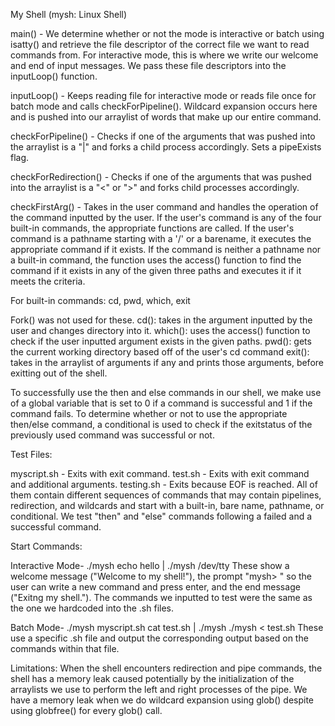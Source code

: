 My Shell (mysh: Linux Shell)

main() -
    We determine whether or not the mode is interactive or batch using isatty() and retrieve the file descriptor of the correct file we want to read commands from.
    For interactive mode, this is where we write our welcome and end of input messages.
    We pass these file descriptors into the inputLoop() function.

inputLoop() -
    Keeps reading file for interactive mode or reads file once for batch mode and calls checkForPipeline().
    Wildcard expansion occurs here and is pushed into our arraylist of words that make up our entire command.

checkForPipeline() -
    Checks if one of the arguments that was pushed into the arraylist is a "|" and forks a child process accordingly.
    Sets a pipeExists flag.

checkForRedirection() -
    Checks if one of the arguments that was pushed into the arraylist is a "<" or ">" and forks child processes accordingly.

checkFirstArg() -
    Takes in the user command and handles the operation of the command inputted by the user. If the user's command is any of the four built-in commands, the appropriate functions are called. If the user's command is a pathname starting with a '/' or a barename, it executes the appropriate command if it exists. If the command is neither a pathname nor a built-in command, the function uses the access() function to find the command if it exists in any of the given three paths and executes it if it meets the criteria. 

For built-in commands: cd, pwd, which, exit

Fork() was not used for these.
cd(): takes in the argument inputted by the user and changes directory into it. 
which(): uses the access() function to check if the user inputted argument exists in the given paths.
pwd(): gets the current working directory based off of the user's cd command
exit(): takes in the arraylist of arguments if any and prints those arguments, before exitting out of the shell. 

To successfully use the then and else commands in our shell, we make use of a global variable that is set to 0 if a command is successful and 1 if the command fails. To determine whether or not to use the appropriate then/else command, a conditional is used to check if the exitstatus of the previously used command was successful or not. 

Test Files:

myscript.sh - Exits with exit command.
test.sh - Exits with exit command and additional arguments.
testing.sh - Exits because EOF is reached.
All of them contain different sequences of commands that may contain pipelines, redirection, and wildcards and start with a built-in, bare name, pathname, or conditional.
We test "then" and "else" commands following a failed and a successful command.

Start Commands:

Interactive Mode-
        ./mysh
        echo hello | ./mysh /dev/tty
        These show a welcome message ("Welcome to my shell!"), the prompt "mysh> " so the user can write a new command and press enter, and the end message ("Exitng my shell.").
        The commands we inputted to test were the same as the one we hardcoded into the .sh files.

Batch Mode-
        ./mysh myscript.sh
        cat test.sh | ./mysh
        ./mysh < test.sh
        These use a specific .sh file and output the corresponding output based on the commands within that file.

Limitations:
    When the shell encounters redirection and pipe commands, the shell has a memory leak caused potentially by the initialization of the arraylists we use to perform the left and right processes of the pipe. 
    We have a memory leak when we do wildcard expansion using glob() despite using globfree() for every glob() call.

